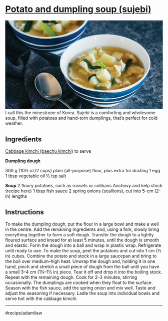 # [Potato and dumpling soup (sujebi)](https://www.sbs.com.au/food/recipes/potato-and-dumpling-soup-sujebi)

![](assets/b8fc1ae4b29a4435a8639a6c6199e3e8.jpg)
I call this the minestrone of Korea. Sujebi is a comforting and wholesome soup, filled with potatoes and hand-torn dumplings, that’s perfect for cold weather.

## Ingredients
[Cabbage kimchi (baechu kimchi)](Cabbage%20kimchi%20(baechu%20kimchi).md) to serve

**Dumpling dough**

300 g (10½ oz/2 cups) plain (all-purpose) flour, plus extra for dusting
1 egg
1 tbsp vegetable oil
½ tsp salt

**Soup**
2 floury potatoes, such as russets or colibans
Anchovy and kelp stock (recipe here)
1 tbsp fish sauce
2 spring onions (scallions), cut into 5-cm (2-in) lengths

## Instructions

To make the dumpling dough, put the flour in a large bowl and make a well in the centre. Add the remaining Ingredients and, using a fork, slowly bring everything together to form a soft dough. Transfer the dough to a lightly floured surface and knead for at least 5 minutes, until the dough is smooth and elastic. Form the dough into a ball and wrap in plastic wrap. Refrigerate until ready to use.
To make the soup, peel the potatoes and cut into 1 cm (½ in) cubes. Combine the potato and stock in a large saucepan and bring to the boil over medium–high heat. Unwrap the dough and, holding it in one hand, pinch and stretch a small piece of dough from the ball until you have a small 3–4 cm (1¼–1½ in) piece. Tear it off and drop it into the boiling stock. Repeat with the remaining dough.
Cook for 2–3 minutes, stirring occasionally. The dumplings are cooked when they float to the surface. Season with the fish sauce, add the spring onion and mix well. Taste and adjust the seasoning if necessary.
Ladle the soup into individual bowls and serve hot with the cabbage kimchi.

- - - -
#recipe/adamliaw